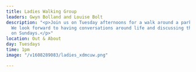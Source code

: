 ```yaml
---
title: Ladies Walking Group
leaders: Gwyn Bolland and Louise Bolt
description: "<p>Join us on Tuesday afternoons for a walk around a park in Newport!
  We look forward to having conversations around life and discussing the teaching
  on Sundays.</p>"
location: Out & About
day: Tuesdays
time: 1pm
image: "/v1608289083/ladies_xdmcuw.png"

---
```

